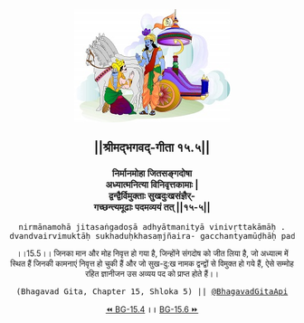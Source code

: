 <center><img src="../../asset/BG.png" alt="#API #bhagavadgitaapi #slok #nodejs #js #api #gitaapi #krishna #hinduism #vedic #ISKCON #shreemadbhagavadgita #technology"/>
<h2>||श्रीमद्‍भगवद्‍-गीता १५.५||</h2>
<h3>निर्मानमोहा जितसङ्गदोषा<br/>अध्यात्मनित्या विनिवृत्तकामाः |<br/>द्वन्द्वैर्विमुक्ताः सुखदुःखसंज्ञैर्-<br/>गच्छन्त्यमूढाः पदमव्ययं तत् ||१५-५||</h3>
<pre>nirmānamohā jitasaṅgadoṣā adhyātmanityā vinivṛttakāmāḥ .<br/>dvandvairvimuktāḥ sukhaduḥkhasaṃjñaira- gacchantyamūḍhāḥ padamavyayaṃ tat ||15-5||</pre>
<p>।।15.5।। जिनका मान और मोह निवृत्त हो गया है, जिन्होंने संगदोष को जीत लिया है, जो अध्यात्म में स्थित हैं जिनकी कामनाएं निवृत्त हो चुकी हैं और जो सुख-दु:ख नामक द्वन्द्वों से विमुक्त हो गये हैं, ऐसे सम्मोह रहित ज्ञानीजन उस अव्यय पद को प्राप्त होते हैं।।</p>
<pre>(Bhagavad Gita, Chapter 15, Shloka 5) || <a href="https://twitter.com/bhagavadgitaapi">@BhagavadGitaApi</a></pre><a href="../../15/4">⏪  BG-15.4</a><b>        ।।        </b><a href="../../15/6">BG-15.6  ⏩</a></center></center>